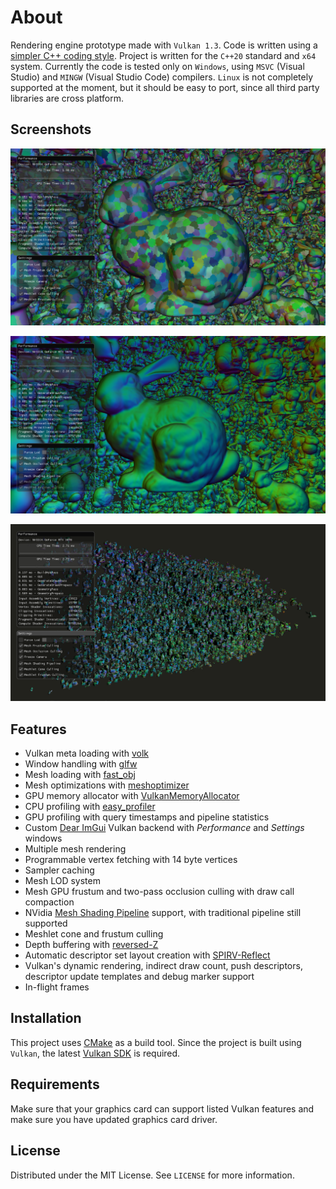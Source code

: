 # About
Rendering engine prototype made with `Vulkan 1.3`. Code is written using a [simpler C++ coding style](https://gist.github.com/bkaradzic/2e39896bc7d8c34e042b). Project is written for the `C++20` standard and `x64` system. Currently the code is tested only on `Windows`, using `MSVC` (Visual Studio) and `MINGW` (Visual Studio Code) compilers. `Linux` is not completely supported at the moment, but it should be easy to port, since all third party libraries are cross platform.

## Screenshots
![Demo](https://github.com/milkru/data_resources/blob/main/vulkanizer/occ_mesh.png)

![Demo](https://github.com/milkru/data_resources/blob/main/vulkanizer/occ_trad.png)

![Demo](https://github.com/milkru/data_resources/blob/main/vulkanizer/occ_frez.png)

## Features
* Vulkan meta loading with [volk](https://github.com/zeux/volk)
* Window handling with [glfw](https://github.com/glfw/glfw)
* Mesh loading with [fast_obj](https://github.com/thisistherk/fast_obj)
* Mesh optimizations with [meshoptimizer](https://github.com/zeux/meshoptimizer)
* GPU memory allocator with [VulkanMemoryAllocator](https://github.com/GPUOpen-LibrariesAndSDKs/VulkanMemoryAllocator)
* CPU profiling with [easy_profiler](https://github.com/yse/easy_profiler)
* GPU profiling with query timestamps and pipeline statistics
* Custom [Dear ImGui](https://github.com/ocornut/imgui) Vulkan backend with *Performance* and *Settings* windows
* Multiple mesh rendering
* Programmable vertex fetching with 14 byte vertices
* Sampler caching
* Mesh LOD system
* Mesh GPU frustum and two-pass occlusion culling with draw call compaction
* NVidia [Mesh Shading Pipeline](https://developer.nvidia.com/blog/introduction-turing-mesh-shaders/) support, with traditional pipeline still supported
* Meshlet cone and frustum culling
* Depth buffering with [reversed-Z](https://developer.nvidia.com/content/depth-precision-visualized)
* Automatic descriptor set layout creation with [SPIRV-Reflect](https://github.com/KhronosGroup/SPIRV-Reflect)
* Vulkan's dynamic rendering, indirect draw count, push descriptors, descriptor update templates and debug marker support
* In-flight frames

## Installation
This project uses [CMake](https://cmake.org/download/) as a build tool. Since the project is built using `Vulkan`, the latest [Vulkan SDK](https://vulkan.lunarg.com) is required.

## Requirements
Make sure that your graphics card can support listed Vulkan features and make sure you have updated graphics card driver.

## License
Distributed under the MIT License. See `LICENSE` for more information.
